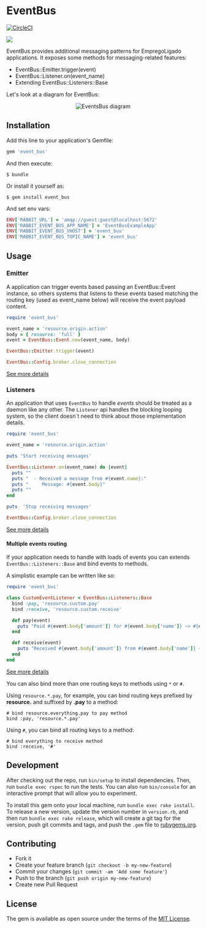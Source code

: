 # EventBus

[![CircleCI](https://circleci.com/gh/EmpregoLigado/event_bus.svg?style=svg)](https://circleci.com/gh/EmpregoLigado/event_bus)

![](http://assets.diylol.com/hfs/cc0/d52/de9/resized/short-bus-meme-generator-maddie-secondline-8cbf54.jpg)

EventBus provides additional messaging patterns for EmpregoLigado applications.
It exposes some methods for messaging-related features:
- EventBus::Emitter.trigger(event)
- EventBus::Listener.on(event_name)
- Extending EventBus::Listeners::Base

Let's look at a diagram for EventBus:

<p align='center'>
  <img src='https://cloud.githubusercontent.com/assets/10248067/11762943/5a927e54-a0bd-11e5-8aa5-e0fafae0e559.png' alt='EventsBus diagram'>
</p>

## Installation

Add this line to your application's Gemfile:

```ruby
gem 'event_bus'
```

And then execute:

    $ bundle

Or install it yourself as:

    $ gem install event_bus

And set env vars:
```ruby
ENV['RABBIT_URL'] = 'amqp://guest:guest@localhost:5672'
ENV['RABBIT_EVENT_BUS_APP_NAME'] = 'EventBusExampleApp'
ENV['RABBIT_EVENT_BUS_VHOST'] = 'event_bus'
ENV['RABBIT_EVENT_BUS_TOPIC_NAME'] = 'event_bus'
````

## Usage

### Emitter
A application can trigger events based passing an EventBus::Event instance,
so others systems that listens to these events based matching the routing key (used as event_name below) will receive the event payload content.

```ruby
require 'event_bus'

event_name = 'resource.origin.action'
body = { resource: 'full' }
event = EventBus::Event.new(event_name, body)

EventBus::Emitter.trigger(event)

EventBus::Config.broker.close_connection
```
[See more details](https://github.com/EmpregoLigado/event_bus/blob/master/examples/emitter.rb)

### Listeners

An application that uses `EventBus` to handle _events_ should be treated as a
daemon like any other. The `Listener` api handles the blocking looping system,
so the client doesn`t need to think about those implementation details.

```ruby
require 'event_bus'

event_name = 'resource.origin.action'

puts 'Start receiving messages'

EventBus::Listener.on(event_name) do |event|
  puts ""
  puts "  - Received a message from #{event.name}:"
  puts "     Message: #{event.body}"
  puts ""
end

puts  'Stop receiving messages'

EventBus::Config.broker.close_connection
```

[See more details](https://github.com/EmpregoLigado/event_bus/blob/master/examples/listener.rb)

#### Multiple events routing

If your application needs to handle with loads of events you can extends ```EventBus::Listeners::Base``` and bind events to methods.

A simplistic example can be written like so:

```ruby
require 'event_bus'

class CustomEventListener < EventBus::Listeners::Base
  bind :pay, 'resource.custom.pay'
  bind :receive, 'resource.custom.receive'

  def pay(event)
    puts "Paid #{event.body['amount']} for #{event.body['name']} ~> #{event.name}"
  end

  def receive(event)
    puts "Received #{event.body['amount']} from #{event.body['name']} ~> #{event.name}"
  end
end
```
[See more details](https://github.com/EmpregoLigado/event_bus/blob/master/examples/daemon.rb)

You can also bind more than one routing keys to methods using `*` or `#`.

Using `resource.*.pay`, for example, you can bind routing keys prefixed by **resource.** and suffixed by **.pay** to a method:

```
# bind resource.everything.pay to pay method
bind :pay, 'resource.*.pay'
```


Using `#`, you can bind all routing keys to a method:

```
# bind everything to receive method
bind :receive, '#'
```

## Development

After checking out the repo, run `bin/setup` to install dependencies. Then, run `bundle exec rspec` to run the tests. You can also run `bin/console` for an interactive prompt that will allow you to experiment.

To install this gem onto your local machine, run `bundle exec rake install`. To release a new version, update the version number in `version.rb`, and then run `bundle exec rake release`, which will create a git tag for the version, push git commits and tags, and push the `.gem` file to [rubygems.org](https://rubygems.org).

## Contributing

- Fork it
- Create your feature branch (`git checkout -b my-new-feature`)
- Commit your changes (`git commit -am 'Add some feature'`)
- Push to the branch (`git push origin my-new-feature`)
- Create new Pull Request

## License

The gem is available as open source under the terms of the [MIT License](http://opensource.org/licenses/MIT).
